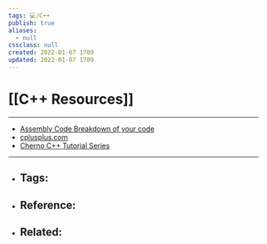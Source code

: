 ```yaml
---
tags: 💻️/C++
publish: true
aliases:
  - null
cssclass: null
created: 2022-01-07 1709
updated: 2022-01-07 1709
---
```


# [[C++ Resources]]

---

- [Assembly Code Breakdown of your code](https://godbolt.org/)
- [cplusplus.com](http://cplusplus.com/reference/)
- [Cherno C++ Tutorial Series](https://www.youtube.com/playlist?list=PLlrATfBNZ98dudnM48yfGUldqGD0S4FFb)

---

- Tags: 
	- 
- Reference:
	- 
- Related:
	- 

